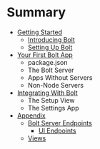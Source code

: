 # Summary

* [Getting Started](README.md)
    * [Introducing Bolt](sub.md)
    * [Setting Up Bolt](setting-up-bolt.md)
* [Your First Bolt App](your-first-bolt-app.md)
    * package.json
    * The Bolt Server
    * Apps Without Servers
    * Non-Node Servers
* [Integrating With Bolt](integrating-with-bolt.md)
    * The Setup View
    * The Settings App
* [Appendix](appendix.md)
    * [Bolt Server Endpoints](bolt-server-endpoints.md)
        * [UI Endpoints](ui-endpoints.md)
    * [Views](views.md)

